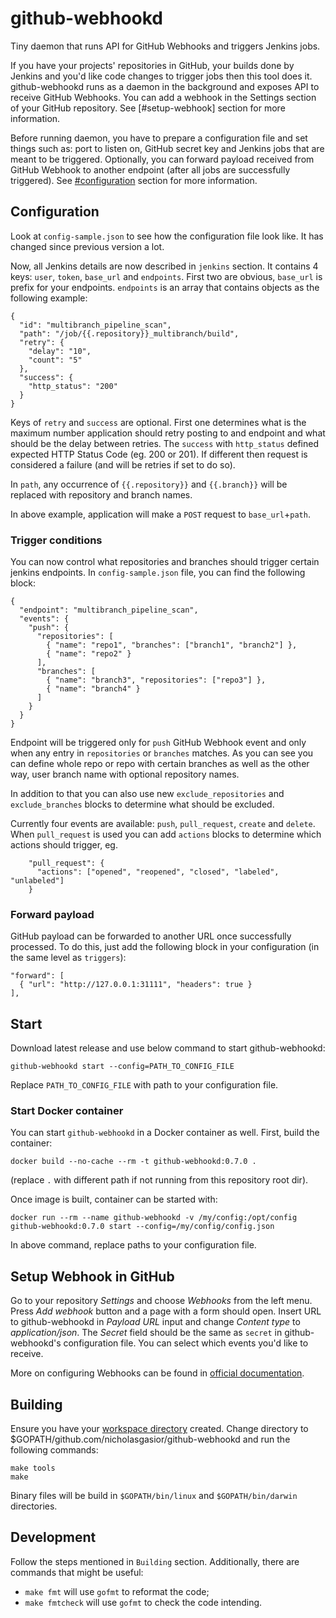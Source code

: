 # github-webhookd
Tiny daemon that runs API for GitHub Webhooks and triggers Jenkins jobs.

If you have your projects' repositories in GitHub, your builds done by Jenkins
and you'd like code changes to trigger jobs then this tool does it.
github-webhookd runs as a daemon in the background and exposes API to receive
GitHub Webhooks. You can add a webhook in the Settings section of your GitHub
repository. See [#setup-webhook] section for more information.

Before running daemon, you have to prepare a configuration file and set things
such as: port to listen on, GitHub secret key and Jenkins jobs that are meant
to be triggered. Optionally, you can forward payload received from GitHub
Webhook to another endpoint (after all jobs are successfully triggered). See
[#configuration](Configuration) section for more information.

## Configuration
Look at `config-sample.json` to see how the configuration file look like. It has
changed since previous version a lot.

Now, all Jenkins details are now described in `jenkins` section. It contains 4
keys: `user`, `token`, `base_url` and `endpoints`. First two are obvious,
`base_url` is prefix for your endpoints.
`endpoints` is an array that contains objects as the following example:
```
{
  "id": "multibranch_pipeline_scan",
  "path": "/job/{{.repository}}_multibranch/build",
  "retry": {
    "delay": "10",
    "count": "5"
  },
  "success": {
    "http_status": "200"
  }
}
```
Keys of `retry` and `success` are optional. First one determines what is the
maximum number application should retry posting to and endpoint and what should
be the delay between retries. The `success` with `http_status` defined expected
HTTP Status Code (eg. 200 or 201). If different then request is considered a
failure (and will be retries if set to do so).

In `path`, any occurrence of `{{.repository}}` and `{{.branch}}` will be
replaced with repository and branch names.

In above example, application will make a `POST` request to
`base_url`+`path`.

### Trigger conditions
You can now control what repositories and branches should trigger certain
jenkins endpoints. In `config-sample.json` file, you can find the following
block:
```
{
  "endpoint": "multibranch_pipeline_scan",
  "events": {
    "push": {
      "repositories": [
        { "name": "repo1", "branches": ["branch1", "branch2"] },
        { "name": "repo2" }
      ],
      "branches": [
        { "name": "branch3", "repositories": ["repo3"] },
        { "name": "branch4" }
      ]
    }
  }
}
```
Endpoint will be triggered only for `push` GitHub Webhook event and only when
any entry in `repositories` or `branches` matches. As you can see you can
define whole repo or repo with certain branches as well as the other way, user
branch name with optional repository names.

In addition to that you can also use new `exclude_repositories` and
`exclude_branches` blocks to determine what should be excluded.

Currently four events are available: `push`, `pull_request`, `create` and
`delete`. When `pull_request` is used you can add `actions` blocks to determine
which actions should trigger, eg.
```
    "pull_request": {
      "actions": ["opened", "reopened", "closed", "labeled", "unlabeled"]
    }
```

### Forward payload
GitHub payload can be forwarded to another URL once successfully processed.
To do this, just add the following block in your configuration (in the same
level as `triggers`):
```
"forward": [
  { "url": "http://127.0.0.1:31111", "headers": true }
],
```

## Start
Download latest release and use below command to start github-webhookd:
```
github-webhookd start --config=PATH_TO_CONFIG_FILE
```

Replace `PATH_TO_CONFIG_FILE` with path to your configuration file.

### Start Docker container
You can start `github-webhookd` in a Docker container as well. First, build
the container:
```
docker build --no-cache --rm -t github-webhookd:0.7.0 .
```
(replace `.` with different path if not running from this repository root dir).

Once image is built, container can be started with:
```
docker run --rm --name github-webhookd -v /my/config:/opt/config github-webhookd:0.7.0 start --config=/my/config/config.json
```
In above command, replace paths to your configuration file.

## Setup Webhook in GitHub
Go to your repository *Settings* and choose *Webhooks* from the left menu.
Press *Add webhook* button and a page with a form should open. Insert URL to
github-webhookd in _Payload URL_ input and change _Content type_ to 
_application/json_. The _Secret_ field should be the same as `secret` in
github-webhookd's configuration file.
You can select which events you'd like to receive.

More on configuring Webhooks can be found in [official documentation](https://developer.github.com/webhooks/).

## Building
Ensure you have your
[workspace directory](https://golang.org/doc/code.html#Workspaces) created.
Change directory to $GOPATH/github.com/nicholasgasior/github-webhookd and run
the following commands:

```
make tools
make
```

Binary files will be build in `$GOPATH/bin/linux` and `$GOPATH/bin/darwin`
directories.

## Development
Follow the steps mentioned in `Building` section. Additionally, there are
commands that might be useful:

* `make fmt` will use `gofmt` to reformat the code;
* `make fmtcheck` will use `gofmt` to check the code intending.
